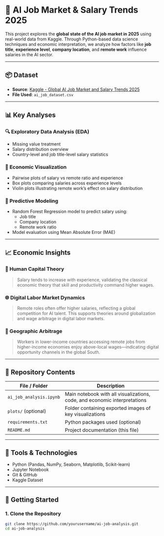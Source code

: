 # 🧠 AI Job Market & Salary Trends 2025

This project explores the **global state of the AI job market in 2025** using real-world data from Kaggle. Through Python-based data science techniques and economic interpretation, we analyze how factors like **job title**, **experience level**, **company location**, and **remote work** influence salaries in the AI sector.

---

## 📦 Dataset

- **Source**: [Kaggle - Global AI Job Market and Salary Trends 2025](https://www.kaggle.com/datasets/bismasajjad/global-ai-job-market-and-salary-trends-2025)
- **File Used**: `ai_job_dataset.csv`

---

## 📊 Key Analyses

### 🔍 Exploratory Data Analysis (EDA)
- Missing value treatment
- Salary distribution overview
- Country-level and job title-level salary statistics

### 🧠 Economic Visualization
- Pairwise plots of salary vs remote ratio and experience
- Box plots comparing salaries across experience levels
- Violin plots illustrating remote work’s effect on salary distribution

### 🤖 Predictive Modeling
- Random Forest Regression model to predict salary using:
  - Job title
  - Company location
  - Remote work ratio
- Model evaluation using Mean Absolute Error (MAE)

---

## 📈 Economic Insights

### 💼 Human Capital Theory
> Salary tends to increase with experience, validating the classical economic theory that skill and productivity command higher wages.

### 🌐 Digital Labor Market Dynamics
> Remote roles often offer higher salaries, reflecting a global competition for AI talent. This supports theories around globalization and wage arbitrage in digital labor markets.

### 📍 Geographic Arbitrage
> Workers in lower-income countries accessing remote jobs from higher-income economies enjoy above-local wages—indicating digital opportunity channels in the global South.

---

## 📁 Repository Contents

| File / Folder           | Description |
|-------------------------|-------------|
| `ai_job_analysis.ipynb` | Main notebook with all visualizations, code, and economic interpretations |
| `plots/` (optional)     | Folder containing exported images of key visualizations |
| `requirements.txt`      | Python packages used (optional) |
| `README.md`             | Project documentation (this file) |

---

## 🧰 Tools & Technologies

- Python (Pandas, NumPy, Seaborn, Matplotlib, Scikit-learn)
- Jupyter Notebook
- Git & GitHub
- Kaggle Dataset

---

## 🚀 Getting Started

### 1. Clone the Repository

```bash
git clone https://github.com/yourusername/ai-job-analysis.git
cd ai-job-analysis

